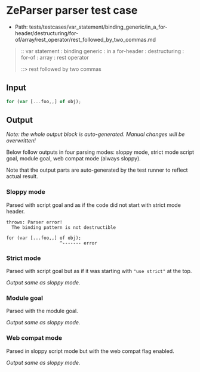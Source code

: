 # ZeParser parser test case

- Path: tests/testcases/var_statement/binding_generic/in_a_for-header/destructuring/for-of/array/rest_operator/rest_followed_by_two_commas.md

> :: var statement : binding generic : in a for-header : destructuring : for-of : array : rest operator
>
> ::> rest followed by two commas

## Input

`````js
for (var [...foo,,] of obj);
`````

## Output

_Note: the whole output block is auto-generated. Manual changes will be overwritten!_

Below follow outputs in four parsing modes: sloppy mode, strict mode script goal, module goal, web compat mode (always sloppy).

Note that the output parts are auto-generated by the test runner to reflect actual result.

### Sloppy mode

Parsed with script goal and as if the code did not start with strict mode header.

`````
throws: Parser error!
  The binding pattern is not destructible

for (var [...foo,,] of obj);
                    ^------- error
`````

### Strict mode

Parsed with script goal but as if it was starting with `"use strict"` at the top.

_Output same as sloppy mode._

### Module goal

Parsed with the module goal.

_Output same as sloppy mode._

### Web compat mode

Parsed in sloppy script mode but with the web compat flag enabled.

_Output same as sloppy mode._
